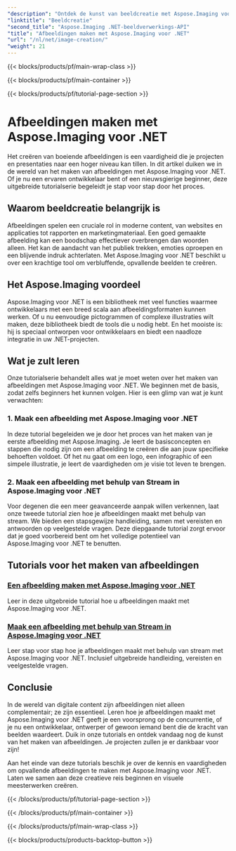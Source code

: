 ```yaml
---
"description": "Ontdek de kunst van beeldcreatie met Aspose.Imaging voor .NET. Leer verbluffende beelden te maken in deze uitgebreide tutorialserie."
"linktitle": "Beeldcreatie"
"second_title": "Aspose.Imaging .NET-beeldverwerkings-API"
"title": "Afbeeldingen maken met Aspose.Imaging voor .NET"
"url": "/nl/net/image-creation/"
"weight": 21
---
```


{{< blocks/products/pf/main-wrap-class >}}

{{< blocks/products/pf/main-container >}}

{{< blocks/products/pf/tutorial-page-section >}}

# Afbeeldingen maken met Aspose.Imaging voor .NET


Het creëren van boeiende afbeeldingen is een vaardigheid die je projecten en presentaties naar een hoger niveau kan tillen. In dit artikel duiken we in de wereld van het maken van afbeeldingen met Aspose.Imaging voor .NET. Of je nu een ervaren ontwikkelaar bent of een nieuwsgierige beginner, deze uitgebreide tutorialserie begeleidt je stap voor stap door het proces.

## Waarom beeldcreatie belangrijk is

Afbeeldingen spelen een cruciale rol in moderne content, van websites en applicaties tot rapporten en marketingmateriaal. Een goed gemaakte afbeelding kan een boodschap effectiever overbrengen dan woorden alleen. Het kan de aandacht van het publiek trekken, emoties oproepen en een blijvende indruk achterlaten. Met Aspose.Imaging voor .NET beschikt u over een krachtige tool om verbluffende, opvallende beelden te creëren.

## Het Aspose.Imaging voordeel

Aspose.Imaging voor .NET is een bibliotheek met veel functies waarmee ontwikkelaars met een breed scala aan afbeeldingsformaten kunnen werken. Of u nu eenvoudige pictogrammen of complexe illustraties wilt maken, deze bibliotheek biedt de tools die u nodig hebt. En het mooiste is: hij is speciaal ontworpen voor ontwikkelaars en biedt een naadloze integratie in uw .NET-projecten.

## Wat je zult leren

Onze tutorialserie behandelt alles wat je moet weten over het maken van afbeeldingen met Aspose.Imaging voor .NET. We beginnen met de basis, zodat zelfs beginners het kunnen volgen. Hier is een glimp van wat je kunt verwachten:

### 1. Maak een afbeelding met Aspose.Imaging voor .NET
   In deze tutorial begeleiden we je door het proces van het maken van je eerste afbeelding met Aspose.Imaging. Je leert de basisconcepten en stappen die nodig zijn om een afbeelding te creëren die aan jouw specifieke behoeften voldoet. Of het nu gaat om een logo, een infographic of een simpele illustratie, je leert de vaardigheden om je visie tot leven te brengen.

### 2. Maak een afbeelding met behulp van Stream in Aspose.Imaging voor .NET
   Voor degenen die een meer geavanceerde aanpak willen verkennen, laat onze tweede tutorial zien hoe je afbeeldingen maakt met behulp van stream. We bieden een stapsgewijze handleiding, samen met vereisten en antwoorden op veelgestelde vragen. Deze diepgaande tutorial zorgt ervoor dat je goed voorbereid bent om het volledige potentieel van Aspose.Imaging voor .NET te benutten.

## Tutorials voor het maken van afbeeldingen
### [Een afbeelding maken met Aspose.Imaging voor .NET](./create-an-image/)
Leer in deze uitgebreide tutorial hoe u afbeeldingen maakt met Aspose.Imaging voor .NET.
### [Maak een afbeelding met behulp van Stream in Aspose.Imaging voor .NET](./create-image-using-stream/)
Leer stap voor stap hoe je afbeeldingen maakt met behulp van stream met Aspose.Imaging voor .NET. Inclusief uitgebreide handleiding, vereisten en veelgestelde vragen.

## Conclusie

In de wereld van digitale content zijn afbeeldingen niet alleen complementair; ze zijn essentieel. Leren hoe je afbeeldingen maakt met Aspose.Imaging voor .NET geeft je een voorsprong op de concurrentie, of je nu een ontwikkelaar, ontwerper of gewoon iemand bent die de kracht van beelden waardeert. Duik in onze tutorials en ontdek vandaag nog de kunst van het maken van afbeeldingen. Je projecten zullen je er dankbaar voor zijn!

Aan het einde van deze tutorials beschik je over de kennis en vaardigheden om opvallende afbeeldingen te maken met Aspose.Imaging voor .NET. Laten we samen aan deze creatieve reis beginnen en visuele meesterwerken creëren.

{{< /blocks/products/pf/tutorial-page-section >}}

{{< /blocks/products/pf/main-container >}}

{{< /blocks/products/pf/main-wrap-class >}}

{{< blocks/products/products-backtop-button >}}
